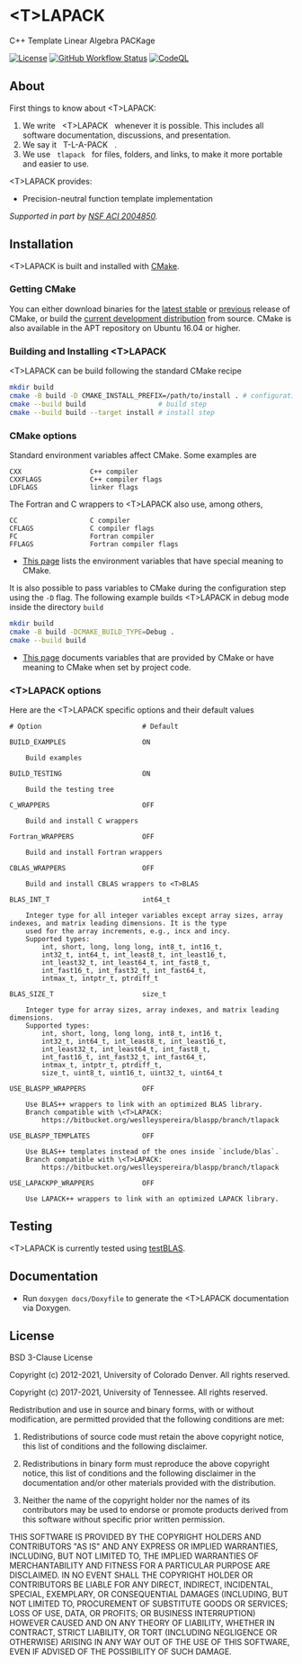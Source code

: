 # \<T\>LAPACK
C++ Template Linear Algebra PACKage

[![License](https://img.shields.io/badge/License-BSD%203--Clause-blue.svg)](https://github.com/weslleyspereira/tlapack/blob/master/LICENSE)
[![GitHub Workflow Status](https://github.com/tlapack/tlapack/actions/workflows/cmake.yml/badge.svg)](https://github.com/tlapack/tlapack/actions/workflows/cmake.yml)
[![CodeQL](https://github.com/tlapack/tlapack/actions/workflows/codeql-analysis.yml/badge.svg)](https://github.com/tlapack/tlapack/actions/workflows/codeql-analysis.yml)

## About

First things to know about \<T\>LAPACK:

1. We write &nbsp; \<T\>LAPACK &nbsp; whenever it is possible. This includes all software documentation, discussions, and presentation.
2. We say it &nbsp; T-L-A-PACK &nbsp; .
3. We use &nbsp; `tlapack` &nbsp; for files, folders, and links, to make it more portable and easier to use.

\<T\>LAPACK provides:

+ Precision-neutral function template implementation

*Supported in part by [NSF ACI 2004850](http://www.nsf.gov/awardsearch/showAward?AWD_ID=2004850).*

## Installation

\<T\>LAPACK is built and installed with [CMake](https://cmake.org/).

### Getting CMake

You can either download binaries for the [latest stable](https://cmake.org/download/#latest) or [previous](https://cmake.org/download/#previous) release of CMake,
or build the [current development distribution](https://github.com/Kitware/CMake) from source. CMake is also available in the APT repository on Ubuntu 16.04 or higher.

### Building and Installing \<T\>LAPACK

\<T\>LAPACK can be build following the standard CMake recipe

```sh
mkdir build
cmake -B build -D CMAKE_INSTALL_PREFIX=/path/to/install . # configuration step
cmake --build build                  # build step
cmake --build build --target install # install step
```

### CMake options

Standard environment variables affect CMake.
Some examples are

    CXX                 C++ compiler
    CXXFLAGS            C++ compiler flags
    LDFLAGS             linker flags

The Fortran and C wrappers to \<T\>LAPACK also use, among others,

    CC                  C compiler
    CFLAGS              C compiler flags
    FC                  Fortran compiler
    FFLAGS              Fortran compiler flags

* [This page](https://cmake.org/cmake/help/latest/manual/cmake-env-variables.7.html) lists the environment variables that have special meaning to CMake.

It is also possible to pass variables to CMake during the configuration step using the `-D` flag.
The following example builds \<T\>LAPACK in debug mode inside the directory `build`

```sh
mkdir build
cmake -B build -DCMAKE_BUILD_TYPE=Debug .
cmake --build build
```

* [This page](https://cmake.org/cmake/help/latest/manual/cmake-variables.7.html) documents variables that are provided by CMake or have meaning to CMake when set by project code.

### \<T\>LAPACK options

Here are the \<T\>LAPACK specific options and their default values

    # Option                         # Default

    BUILD_EXAMPLES                   ON
        
        Build examples
    
    BUILD_TESTING                    ON
    
        Build the testing tree
        
    C_WRAPPERS                       OFF
    
        Build and install C wrappers
        
    Fortran_WRAPPERS                 OFF
    
        Build and install Fortran wrappers

    CBLAS_WRAPPERS                   OFF
    
        Build and install CBLAS wrappers to <T>BLAS
    
    BLAS_INT_T                       int64_t
    
        Integer type for all integer variables except array sizes, array indexes, and matrix leading dimensions. It is the type
        used for the array increments, e.g., incx and incy.
        Supported types:
            int, short, long, long long, int8_t, int16_t,
            int32_t, int64_t, int_least8_t, int_least16_t,
            int_least32_t, int_least64_t, int_fast8_t, 
            int_fast16_t, int_fast32_t, int_fast64_t, 
            intmax_t, intptr_t, ptrdiff_t
    
    BLAS_SIZE_T                      size_t
    
        Integer type for array sizes, array indexes, and matrix leading dimensions.
        Supported types:
            int, short, long, long long, int8_t, int16_t,
            int32_t, int64_t, int_least8_t, int_least16_t,
            int_least32_t, int_least64_t, int_fast8_t, 
            int_fast16_t, int_fast32_t, int_fast64_t, 
            intmax_t, intptr_t, ptrdiff_t,
            size_t, uint8_t, uint16_t, uint32_t, uint64_t
    
    USE_BLASPP_WRAPPERS              OFF

        Use BLAS++ wrappers to link with an optimized BLAS library.
        Branch compatible with \<T>LAPACK:
            https://bitbucket.org/weslleyspereira/blaspp/branch/tlapack
    
    USE_BLASPP_TEMPLATES             OFF

        Use BLAS++ templates instead of the ones inside `include/blas`.
        Branch compatible with \<T>LAPACK:
            https://bitbucket.org/weslleyspereira/blaspp/branch/tlapack
    
    USE_LAPACKPP_WRAPPERS            OFF

        Use LAPACK++ wrappers to link with an optimized LAPACK library.

## Testing

\<T\>LAPACK is currently tested using [testBLAS](https://github.com/tlapack/testBLAS).

## Documentation

+ Run `doxygen docs/Doxyfile` to generate the \<T\>LAPACK documentation via Doxygen.

## License

BSD 3-Clause License

Copyright (c) 2012-2021, University of Colorado Denver. All rights reserved.

Copyright (c) 2017-2021, University of Tennessee. All rights reserved.

Redistribution and use in source and binary forms, with or without modification, are permitted provided that the following conditions are met:

1. Redistributions of source code must retain the above copyright notice, this list of conditions and the following disclaimer.

2. Redistributions in binary form must reproduce the above copyright notice, this list of conditions and the following disclaimer in the documentation and/or other materials provided with the distribution.

3. Neither the name of the copyright holder nor the names of its contributors may be used to endorse or promote products derived from this software without specific prior written permission.

THIS SOFTWARE IS PROVIDED BY THE COPYRIGHT HOLDERS AND CONTRIBUTORS "AS IS" AND ANY EXPRESS OR IMPLIED WARRANTIES, INCLUDING, BUT NOT LIMITED TO, THE IMPLIED WARRANTIES OF MERCHANTABILITY AND FITNESS FOR A PARTICULAR PURPOSE ARE DISCLAIMED. IN NO EVENT SHALL THE COPYRIGHT HOLDER OR CONTRIBUTORS BE LIABLE FOR ANY DIRECT, INDIRECT, INCIDENTAL, SPECIAL, EXEMPLARY, OR CONSEQUENTIAL DAMAGES (INCLUDING, BUT NOT LIMITED TO, PROCUREMENT OF SUBSTITUTE GOODS OR SERVICES; LOSS OF USE, DATA, OR PROFITS; OR BUSINESS INTERRUPTION) HOWEVER CAUSED AND ON ANY THEORY OF LIABILITY, WHETHER IN CONTRACT, STRICT LIABILITY, OR TORT (INCLUDING NEGLIGENCE OR OTHERWISE) ARISING IN ANY WAY OUT OF THE USE OF THIS SOFTWARE, EVEN IF ADVISED OF THE POSSIBILITY OF SUCH DAMAGE.
